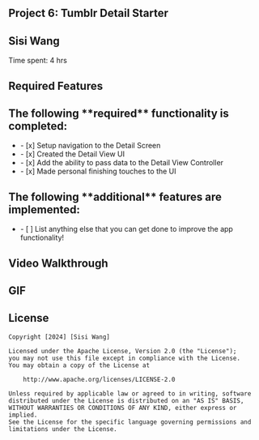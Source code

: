 ## Project 6: Tumblr Detail Starter
<h2>Sisi Wang</h2>
<p>Time spent: 4 hrs</p>

## Required Features
<h2>The following **required** functionality is completed:</h2>
<ul>
  <li>- [x] Setup navigation to the Detail Screen</li>
  <li>- [x] Created the Detail View UI</li>
  <li>- [x] Add the ability to pass data to the Detail View Controller</li>
  <li>- [x] Made personal finishing touches to the UI</li>
</ul>

<h2>The following **additional** features are implemented:</h2>
<ul>
  <li>- [ ] List anything else that you can get done to improve the app functionality!</li>
</ul>

## Video Walkthrough


## GIF


## License

    Copyright [2024] [Sisi Wang]

    Licensed under the Apache License, Version 2.0 (the "License");
    you may not use this file except in compliance with the License.
    You may obtain a copy of the License at

        http://www.apache.org/licenses/LICENSE-2.0

    Unless required by applicable law or agreed to in writing, software
    distributed under the License is distributed on an "AS IS" BASIS,
    WITHOUT WARRANTIES OR CONDITIONS OF ANY KIND, either express or implied.
    See the License for the specific language governing permissions and
    limitations under the License.
